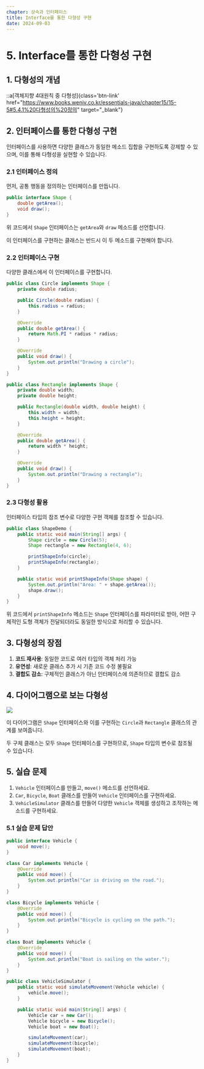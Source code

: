 ```yaml
---
chapter: 상속과 인터페이스
title: Interface를 통한 다형성 구현
date: 2024-09-03
---
```


# 5. Interface를 통한 다형성 구현

## 1. 다형성의 개념

::a[객체지향 4대원칙 중 다형성]{class='btn-link' href="https://www.books.weniv.co.kr/essentials-java/chapter15/15-5#5.4.1%20다형성의%20정의" target="\_blank"}

## 2. 인터페이스를 통한 다형성 구현

인터페이스를 사용하면 다양한 클래스가 동일한 메소드 집합을 구현하도록 강제할 수 있으며, 이를 통해 다형성을 실현할 수 있습니다.

### 2.1 인터페이스 정의

먼저, 공통 행동을 정의하는 인터페이스를 만듭니다.

```java
public interface Shape {
    double getArea();
    void draw();
}
```
위 코드에서 `Shape` 인터페이스는 `getArea`와 `draw` 메소드를 선언합니다. 

이 인터페이스를 구현하는 클래스는 반드시 이 두 메소드를 구현해야 합니다.

### 2.2 인터페이스 구현

다양한 클래스에서 이 인터페이스를 구현합니다.

```java
public class Circle implements Shape {
    private double radius;

    public Circle(double radius) {
        this.radius = radius;
    }

    @Override
    public double getArea() {
        return Math.PI * radius * radius;
    }

    @Override
    public void draw() {
        System.out.println("Drawing a circle");
    }
}

public class Rectangle implements Shape {
    private double width;
    private double height;

    public Rectangle(double width, double height) {
        this.width = width;
        this.height = height;
    }

    @Override
    public double getArea() {
        return width * height;
    }

    @Override
    public void draw() {
        System.out.println("Drawing a rectangle");
    }
}
```

### 2.3 다형성 활용

인터페이스 타입의 참조 변수로 다양한 구현 객체를 참조할 수 있습니다.

```java
public class ShapeDemo {
    public static void main(String[] args) {
        Shape circle = new Circle(5);
        Shape rectangle = new Rectangle(4, 6);

        printShapeInfo(circle);
        printShapeInfo(rectangle);
    }

    public static void printShapeInfo(Shape shape) {
        System.out.println("Area: " + shape.getArea());
        shape.draw();
    }
}
```

위 코드에서 `printShapeInfo` 메소드는 `Shape` 인터페이스를 파라미터로 받아, 어떤 구체적인 도형 객체가 전달되더라도 동일한 방식으로 처리할 수 있습니다.

## 3. 다형성의 장점

1. **코드 재사용**: 동일한 코드로 여러 타입의 객체 처리 가능
2. **유연성**: 새로운 클래스 추가 시 기존 코드 수정 불필요
3. **결합도 감소**: 구체적인 클래스가 아닌 인터페이스에 의존하므로 결합도 감소

## 4. 다이어그램으로 보는 다형성

![](/images/essentials-java/chapter16/java-interface16-6-ex1.png)

이 다이어그램은 `Shape` 인터페이스와 이를 구현하는 `Circle`과 `Rectangle` 클래스의 관계를 보여줍니다. 

두 구체 클래스는 모두 `Shape` 인터페이스를 구현하므로, `Shape` 타입의 변수로 참조될 수 있습니다.

## 5. 실습 문제

1. `Vehicle` 인터페이스를 만들고, `move()` 메소드를 선언하세요.
2. `Car`, `Bicycle`, `Boat` 클래스를 만들어 `Vehicle` 인터페이스를 구현하세요.
3. `VehicleSimulator` 클래스를 만들어 다양한 `Vehicle` 객체를 생성하고 조작하는 메소드를 구현하세요.

### 5.1 실습 문제 답안

```java
public interface Vehicle {
    void move();
}

class Car implements Vehicle {
    @Override
    public void move() {
        System.out.println("Car is driving on the road.");
    }
}

class Bicycle implements Vehicle {
    @Override
    public void move() {
        System.out.println("Bicycle is cycling on the path.");
    }
}

class Boat implements Vehicle {
    @Override
    public void move() {
        System.out.println("Boat is sailing on the water.");
    }
}

public class VehicleSimulator {
    public static void simulateMovement(Vehicle vehicle) {
        vehicle.move();
    }

    public static void main(String[] args) {
        Vehicle car = new Car();
        Vehicle bicycle = new Bicycle();
        Vehicle boat = new Boat();

        simulateMovement(car);
        simulateMovement(bicycle);
        simulateMovement(boat);
    }
}
```